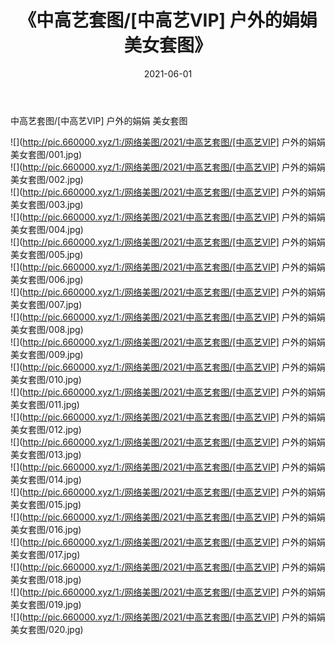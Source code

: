 ﻿---
layout: post
title:  《中高艺套图/[中高艺VIP] 户外的娟娟 美女套图》
date:   2021-06-01
img: http://pic.660000.xyz/1:/网络美图/2021/中高艺套图/[中高艺VIP] 户外的娟娟 美女套图/000.jpg
categories: [美女, 清纯, 唯美]
---

中高艺套图/[中高艺VIP] 户外的娟娟 美女套图

 ![](http://pic.660000.xyz/1:/网络美图/2021/中高艺套图/[中高艺VIP] 户外的娟娟 美女套图/001.jpg) <br>![](http://pic.660000.xyz/1:/网络美图/2021/中高艺套图/[中高艺VIP] 户外的娟娟 美女套图/002.jpg) <br>![](http://pic.660000.xyz/1:/网络美图/2021/中高艺套图/[中高艺VIP] 户外的娟娟 美女套图/003.jpg) <br>![](http://pic.660000.xyz/1:/网络美图/2021/中高艺套图/[中高艺VIP] 户外的娟娟 美女套图/004.jpg) <br>![](http://pic.660000.xyz/1:/网络美图/2021/中高艺套图/[中高艺VIP] 户外的娟娟 美女套图/005.jpg) <br>![](http://pic.660000.xyz/1:/网络美图/2021/中高艺套图/[中高艺VIP] 户外的娟娟 美女套图/006.jpg) <br>![](http://pic.660000.xyz/1:/网络美图/2021/中高艺套图/[中高艺VIP] 户外的娟娟 美女套图/007.jpg) <br>![](http://pic.660000.xyz/1:/网络美图/2021/中高艺套图/[中高艺VIP] 户外的娟娟 美女套图/008.jpg) <br>![](http://pic.660000.xyz/1:/网络美图/2021/中高艺套图/[中高艺VIP] 户外的娟娟 美女套图/009.jpg) <br>![](http://pic.660000.xyz/1:/网络美图/2021/中高艺套图/[中高艺VIP] 户外的娟娟 美女套图/010.jpg) <br>![](http://pic.660000.xyz/1:/网络美图/2021/中高艺套图/[中高艺VIP] 户外的娟娟 美女套图/011.jpg) <br>![](http://pic.660000.xyz/1:/网络美图/2021/中高艺套图/[中高艺VIP] 户外的娟娟 美女套图/012.jpg) <br>![](http://pic.660000.xyz/1:/网络美图/2021/中高艺套图/[中高艺VIP] 户外的娟娟 美女套图/013.jpg) <br>![](http://pic.660000.xyz/1:/网络美图/2021/中高艺套图/[中高艺VIP] 户外的娟娟 美女套图/014.jpg) <br>![](http://pic.660000.xyz/1:/网络美图/2021/中高艺套图/[中高艺VIP] 户外的娟娟 美女套图/015.jpg) <br>![](http://pic.660000.xyz/1:/网络美图/2021/中高艺套图/[中高艺VIP] 户外的娟娟 美女套图/016.jpg) <br>![](http://pic.660000.xyz/1:/网络美图/2021/中高艺套图/[中高艺VIP] 户外的娟娟 美女套图/017.jpg) <br>![](http://pic.660000.xyz/1:/网络美图/2021/中高艺套图/[中高艺VIP] 户外的娟娟 美女套图/018.jpg) <br>![](http://pic.660000.xyz/1:/网络美图/2021/中高艺套图/[中高艺VIP] 户外的娟娟 美女套图/019.jpg) <br>![](http://pic.660000.xyz/1:/网络美图/2021/中高艺套图/[中高艺VIP] 户外的娟娟 美女套图/020.jpg) <br>